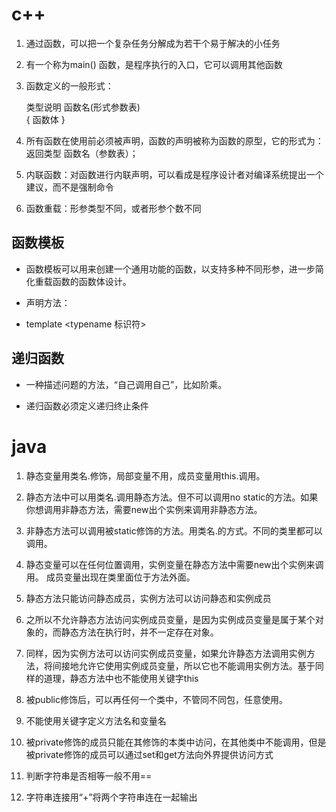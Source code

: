 # c++
1. 通过函数，可以把一个复杂任务分解成为若干个易于解决的小任务

2. 有一个称为main() 函数，是程序执行的入口，它可以调用其他函数

3. 函数定义的一般形式：

    类型说明   函数名(形式参数表)  
     {
       函数体
      }

4. 所有函数在使用前必须被声明，函数的声明被称为函数的原型，它的形式为：
      返回类型  函数名（参数表）；

5. 内联函数：对函数进行内联声明，可以看成是程序设计者对编译系统提出一个建议，而不是强制命令

6. 函数重载：形参类型不同，或者形参个数不同

## 函数模板
* 函数模板可以用来创建一个通用功能的函数，以支持多种不同形参，进一步简化重载函数的函数体设计。

* 声明方法：
* template <typename 标识符>

## 递归函数

* 一种描述问题的方法，“自己调用自己”，比如阶乘。

* 递归函数必须定义递归终止条件


# java
1. 静态变量用类名.修饰，局部变量不用，成员变量用this.调用。

2. 静态方法中可以用类名.调用静态方法。但不可以调用no static的方法。如果你想调用非静态方法，需要new出个实例来调用非静态方法。

3. 非静态方法可以调用被static修饰的方法。用类名.的方式。不同的类里都可以调用。

4. 静态变量可以在任何位置调用，实例变量在静态方法中需要new出个实例来调用。 成员变量出现在类里面位于方法外面。

5. 静态方法只能访问静态成员，实例方法可以访问静态和实例成员

6. 之所以不允许静态方法访问实例成员变量，是因为实例成员变量是属于某个对象的，而静态方法在执行时，并不一定存在对象。

7. 同样，因为实例方法可以访问实例成员变量，如果允许静态方法调用实例方法，将间接地允许它使用实例成员变量，所以它也不能调用实例方法。基于同样的道理，静态方法中也不能使用关键字this

8. 被public修饰后，可以再任何一个类中，不管同不同包，任意使用。

9. 不能使用关键字定义方法名和变量名

10. 被private修饰的成员只能在其修饰的本类中访问，在其他类中不能调用，但是被private修饰的成员可以通过set和get方法向外界提供访问方式

11. 判断字符串是否相等一般不用==

12. 字符串连接用“+”将两个字符串连在一起输出